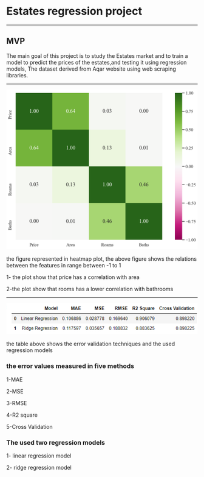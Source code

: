 # Estates regression project
***
## MVP


The main goal of this project is to study the Estates market and to train a model to
predict the prices of the estates,and testing it using  regression models, The dataset derived from Aqar website using web scraping libraries.
***

![](https://github.com/QUITE7/Linear-regression/blob/main/download.png)

the figure represented in heatmap plot, the above figure shows the relations between the features in range between -1 to 1

1- the plot show that price has a correlation with area

2-the plot show that rooms has a lower correlation with bathrooms

***


![](https://github.com/QUITE7/Linear-regression/blob/main/%D9%84%D9%82%D8%B7%D8%A9%20%D8%A7%D9%84%D8%B4%D8%A7%D8%B4%D8%A9%202021-12-05%20185848.png)

the table above shows the error validation techniques and the used regression models

### the error values measured in five methods

1-MAE

2-MSE

3-RMSE

4-R2 square

5-Cross Validation

### The used two regression models

1- linear regression model

2- ridge regression model
